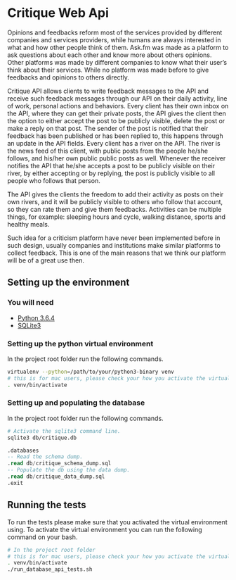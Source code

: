 # Critique Web Api

Opinions and feedbacks reform most of the services provided by different companies and services providers, while humans are always interested in what and how other people think of them. Ask.fm was made as a platform to ask questions about each other and know more about others opinions. Other platforms was made by different companies to know what their user’s think about their services. While no platform was made before to give feedbacks and opinions to others directly.

Critique API allows clients to write feedback messages to the API and receive such feedback messages through our API on their daily activity, line of work, personal actions and behaviors. Every client has their own inbox on the API, where they can get their private posts, the API gives the client then the option to either accept the post to be publicly visible, delete the post or make a reply on that post. The sender of the post is notified that their feedback has been published or has been replied to, this happens through an update in the API fields. Every client has a river on the API. The river is the news feed of this client, with public posts from the people he/she follows, and his/her own public public posts as well. Whenever the receiver notifies the API that he/she accepts a post to be publicly visible on their river, by either accepting or by replying, the post is publicly visible to all people who follows that person.

The API gives the clients the freedom to add their activity as posts on their own rivers, and it will be publicly visible to others who follow that account, so they can rate them and give them feedbacks. Activities can be multiple things, for example: sleeping hours and cycle, walking distance, sports and healthy meals.

Such idea for a criticism platform have never been implemented before in such design, usually companies and institutions make similar platforms to collect feedback. This is one of the main reasons that we think our platform will be of a great use then.

## Setting up the environment

### You will need

+ [Python 3.6.4](https://www.python.org/downloads/)
+ [SQLite3](https://www.sqlite.org/download.html)

### Setting up the python virtual environment

In the project root folder run the following commands.

```bash
virtualenv --python=/path/to/your/python3-binary venv
# this is for mac users, please check your how you activate the virtual environment in your operating system.
. venv/bin/activate
```

### Setting up and populating the database

In the project root folder run the following commands.

```bash
# Activate the sqlite3 command line.
sqlite3 db/critique.db
```

```sql
.databases
-- Read the schema dump.
.read db/critique_schema_dump.sql
-- Populate the db using the data dump.
.read db/critique_data_dump.sql
.exit
```

## Running the tests

To run the tests please make sure that you activated the virtual environment using. To activate the virtual environment you can run the following command on your bash.

```bash
# In the project root folder
# this is for mac users, please check your how you activate the virtual environment in your operating system.
. venv/bin/activate
./run_database_api_tests.sh
```
